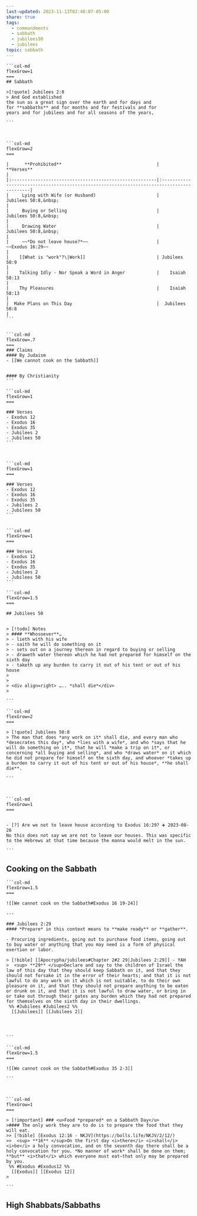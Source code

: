 ```yaml
---
last-updated: 2023-11-13T02:48:07-05:00
share: true
tags:
  - commandments
  - sabbath
  - jubilees50
  - jubilees
topic: sabbath
---
```




````col
```col-md
flexGrow=1
===
## Sabbath

>[!quote] Jubilees 2:8
> And God established
the sun as a great sign over the earth and for days and
for **sabbaths** and for months and for festivals and for
years and for jubilees and for all seasons of the years,

```



```col-md
flexGrow=2
===

|      **Prohibited**                                    |      **Verses**                                                                           |
|:-------------------------------------------------------|:------------------------------------------------------------------------------------------|
|     Lying with Wife (or Husband)                       |     Jubilees 50:8,&nbsp;                                                                  |
|     Buying or Selling                                  |     Jubilees 50:8,&nbsp;                                                                  |
|     Drawing Water                                      |     Jubilees 50:8,&nbsp;                                                                  |
|     ~~*Do not leave house?*~~                          |     ~~Exodus 16:29~~                                                                      |
|    [[What is "work"?\|Work]]                           | Jubilees 50:9                                                                             |
|    Talking Idly - Nor Speak a Word in Anger            |    Isaiah 58:13                                                                           |
|    Thy Pleasures                                       |    Isaiah 58:13                                                                           |
|  Make Plans on This Day                                |  Jubilees 50:8                                                                            |     
```

````


````col

```col-md
flexGrow=.7
===
### Claims
#### By Judaism
- [[We cannot cook on the Sabbath]]


#### By Christianity
```

```col-md
flexGrow=1
===

### Verses
- Exodus 12
- Exodus 16
- Exodus 35
- Jubilees 2
- Jubilees 50
```



```col-md
flexGrow=1
===

### Verses
- Exodus 12
- Exodus 16
- Exodus 35
- Jubilees 2
- Jubilees 50
```


```col-md
flexGrow=1
===

### Verses
- Exodus 12
- Exodus 16
- Exodus 35
- Jubilees 2
- Jubilees 50
```

````


````col
```col-md
flexGrow=1.5
===

## Jubilees 50


> [!todo] Notes
> #### **Whosoever**…
> - lieth with his wife
> - saith he will do something on it
> - sets out on a journey thereon in regard to buying or selling
> - draweth water thereon which he had not prepared for himself on the sixth day
> - taketh up any burden to carry it out of his tent or out of his house
> 
> 
> <div align=right> ….. *shall die*</div>
> 

```

```col-md
flexGrow=2
===

> [!quote] Jubilees 50:8
> The man that does *any work on it* shall die, and every man who *desecrates this day*, who *lies with a wife*, and who *says that he will do something on it*, that he will *make a trip on it*, or concerning *all buying and selling*, and who *draws water* on it which he did not prepare for himself on the sixth day, and whoever *takes up a burden to carry it out of his tent or out of his house*, **he shall die**.

```



```col-md
flexGrow=1
===


- [?] Are we not to leave house according to Exodus 16:29? ➕ 2023-08-26
No this does not say we are not to leave our houses. This was specific to the Hebrews at that time because the manna would melt in the sun.

```

````


## Cooking on the Sabbath

````col
```col-md
flexGrow=1.5
===

![[We cannot cook on the Sabbath#Exodus 16 19-24]]

---

### Jubilees 2:29
#### *Prepare* in this context means to **make ready** or **gather**.

- Procuring ingredients, going out to purchase food items, going out to buy water or anything that you may need is a form of physical exertion or labor.

> [!bible] [[Apocrypha/jubilees#Chapter 2#2 29|Jubilees 2:29]] - YAH
>  <sup> **29** </sup>Declare and say to the children of Israel the law of this day that they should keep Sabbath on it, and that they should not forsake it in the error of their hearts; and that it is not lawful to do any work on it which is not suitable, to do their own pleasure on it, and that they should not prepare anything to be eaten or drunk on it, and that it is not lawful to draw water, or bring in or take out through their gates any burden which they had not prepared for themselves on the sixth day in their dwellings.
 %% #Jubilees #Jubilees2 %%
  [[Jubilees]] [[Jubilees 2]]




```

```col-md
flexGrow=1.5
===

![[We cannot cook on the Sabbath#Exodus 35 2-3]]

```



```col-md
flexGrow=1
===

> [!important] ### <u>Food *prepared* on a Sabbath Day</u>
>#### The only work they are to do is to prepare the food that they will eat.
>> [!bible] [Exodus 12:16 - NKJV](https://bolls.life/NKJV/2/12/)
>>  <sup> **16** </sup>On the first day <i>there</i> <i>shall</i> <i>be</i> a holy convocation, and on the seventh day there shall be a holy convocation for you. *No manner of work* shall be done on them; **but** <i>that</i> which everyone must eat—that only may be prepared by you.
 %% #Exodus #Exodus12 %%
  [[Exodus]] [[Exodus 12]]
>

```

````


## High Shabbats/Sabbaths





